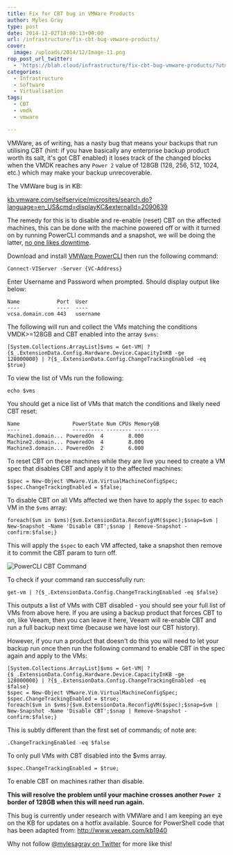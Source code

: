 ```yaml
---
title: Fix for CBT bug in VMWare Products
author: Myles Gray
type: post
date: 2014-12-02T18:00:13+00:00
url: /infrastructure/fix-cbt-bug-vmware-products/
cover:
  image: /uploads/2014/12/Image-11.png
rop_post_url_twitter:
  - 'https://blah.cloud/infrastructure/fix-cbt-bug-vmware-products/?utm_source=ReviveOldPost&utm_medium=social&utm_campaign=ReviveOldPost'
categories:
  - Infrastructure
  - Software
  - Virtualisation
tags:
  - CBT
  - vmdk
  - vmware

---
```

VMWare, as of writing, has a nasty bug that means your backups that run utilising CBT (hint: if you have basically any enterprise backup product worth its salt, it's got CBT enabled) it loses track of the changed blocks when the VMDK reaches any `Power 2` value of 128GB (128, 256, 512, 1024, etc.) which may make your backup unrecoverable. <!--more-->

The VMWare bug is in KB:

[kb.vmware.com/selfservice/microsites/search.do?language=en_US&cmd=displayKC&externalId=2090639][1]

The remedy for this is to disable and re-enable (reset) CBT on the affected machines, this can be done with the machine powered off or with it turned on by running PowerCLI commands and a snapshot, we will be doing the latter, [no one likes downtime][2].

Download and install [VMWare PowerCLI][3] then run the following command:

    Connect-VIServer -Server {VC-Address}
    

Enter Username and Password when prompted. Should display output like below:

    Name            Port  User
    ----            ----  ----
    vcsa.domain.com 443   username
    

The following will run and collect the VMs matching the conditions VMDK>=128GB and CBT enabled into the array `$vms`:

    [System.Collections.ArrayList]$vms = Get-VM| ?{$_.ExtensionData.Config.Hardware.Device.CapacityInKB -ge 128000000} | ?{$_.ExtensionData.Config.ChangeTrackingEnabled -eq $true}
    

To view the list of VMs run the following:

    echo $vms
    

You should get a nice list of VMs that match the conditions and likely need CBT reset:

    Name                 PowerState Num CPUs MemoryGB
    ----                 ---------- -------- --------
    Machine1.domain... PoweredOn  4        8.000
    Machine2.domain... PoweredOn  4        8.000
    Machine3.domain... PoweredOn  2        6.000
    

To reset CBT on these machines while they are live you need to create a VM spec that disables CBT and apply it to the affected machines:

    $spec = New-Object VMware.Vim.VirtualMachineConfigSpec; $spec.ChangeTrackingEnabled = $false;
    

To disable CBT on all VMs affected we then have to apply the `$spec` to each VM in the `$vms` array:

    foreach($vm in $vms){$vm.ExtensionData.ReconfigVM($spec);$snap=$vm | New-Snapshot -Name 'Disable CBT';$snap | Remove-Snapshot -confirm:$false;}
    

This will apply the `$spec` to each VM affected, take a snapshot then remove it to commit the CBT param to turn off.

![PowerCLI CBT Command][4] 

To check if your command ran successfully run:

    get-vm | ?{$_.ExtensionData.Config.ChangeTrackingEnabled -eq $false}
    

This outputs a list of VMs with CBT disabled - you should see your full list of VMs from above here. If you are using a backup product that forces CBT to on, like Veeam, then you can leave it here, Veeam will re-enable CBT and run a full backup next time (because we have lost our CBT history).

However, if you run a product that doesn't do this you will need to let your backup run once then run the following command to enable CBT in the spec again and apply to the VMs:

    [System.Collections.ArrayList]$vms = Get-VM| ?{$_.ExtensionData.Config.Hardware.Device.CapacityInKB -ge 128000000} | ?{$_.ExtensionData.Config.ChangeTrackingEnabled -eq $false}
    $spec = New-Object VMware.Vim.VirtualMachineConfigSpec; $spec.ChangeTrackingEnabled = $true;
    foreach($vm in $vms){$vm.ExtensionData.ReconfigVM($spec);$snap=$vm | New-Snapshot -Name 'Disable CBT';$snap | Remove-Snapshot -confirm:$false;}
    

This is subtly different than the first set of commands; of note are:

    .ChangeTrackingEnabled -eq $false
    

To only pull VMs with CBT disabled into the $vms array.

    $spec.ChangeTrackingEnabled = $true;
    

To enable CBT on machines rather than disable.

**This will resolve the problem until your machine crosses another `Power 2` border of 128GB when this will need run again.**

This bug is currently under research with VMWare and I am keeping an eye on the KB for updates on a hotfix available. Source for PowerShell code that has been adapted from: <http://www.veeam.com/kb1940>

Why not follow [@mylesagray on Twitter][5] for more like this!

 [1]: http://kb.vmware.com/selfservice/microsites/search.do?language=en_US&cmd=displayKC&externalId=2090639&src=vmw_so_vex_mgray_1080
 [2]: http://xkcd.com/705/
 [3]: https://my.vmware.com/web/vmware/details?downloadGroup=PCLI58R1&productId=352&src=vmw_so_vex_mgray_1080
 [4]: /uploads/2014/12/Image-11.png
 [5]: https://twitter.com/mylesagray